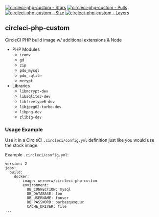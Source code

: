 
[![circleci-php-custom - Stars](https://img.shields.io/docker/stars/wernerw/circleci-php-custom.svg)](https://hub.docker.com/r/wernerw/circleci-php-custom/)
[![circleci-php-custom - Pulls](https://img.shields.io/docker/pulls/wernerw/circleci-php-custom.svg)](https://hub.docker.com/r/wernerw/circleci-php-custom/)
[![circleci-php-custom - Size](https://img.shields.io/microbadger/image-size/wernerw/circleci-php-custom.svg)](https://microbadger.com/images/wernerw/circleci-php-custom)
[![circleci-php-custom - Layers](https://img.shields.io/microbadger/layers/wernerw/circleci-php-custom.svg)](https://microbadger.com/images/wernerw/circleci-php-custom)

## circleci-php-custom

CircleCI PHP build image w/ additional extensions & Node
* PHP Modules
    * `iconv`
    * `gd`
    * `zip`
    * `pdo_mysql`
    * `pdo_sqlite`
    * `mcrypt`
* Libraries
    * `libmcrypt-dev`
    * `libsqlite3-dev`
    * `libfreetype6-dev`
    * `libjpeg62-turbo-dev`
    * `libpng-dev`
    * `zlib1g-dev `


### Usage Example

Use it in a CircleCI `.circleci/config.yml` definition just like you would use the stock image.

Example `.circleci/config.yml`:
```
version: 2
jobs:
  build:
    docker:
      - image: wernerw/circleci-php-custom
        environment:
          DB_CONNECTION: mysql
          DB_DATABASE: foo
          DB_USERNAME: fooser
          DB_PASSWORD: barbazquxquux
          CACHE_DRIVER: file
...

```